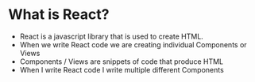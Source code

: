 # What is React?

- React is a javascript library that is used to create HTML.
- When we write React code we are creating individual Components or Views
- Components / Views are snippets of code that produce HTML
- When I write React code I write multiple different Components